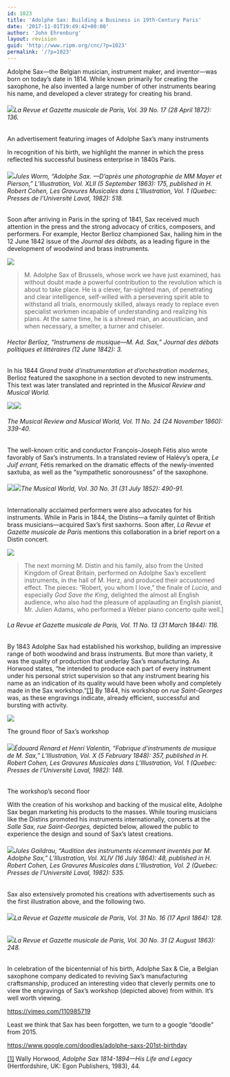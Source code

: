 ```yaml
---
id: 1023
title: 'Adolphe Sax: Building a Business in 19th-Century Paris'
date: '2017-11-01T19:49:42+00:00'
author: 'John Ehrenburg'
layout: revision
guid: 'http://www.ripm.org/cnc/?p=1023'
permalink: '/?p=1023'
---
```


Adolphe Sax—the Belgian musician, instrument maker, and inventor—was born on today’s date in 1814. While known primarily for creating the saxophone, he also invented a large number of other instruments bearing his name, and developed a clever strategy for creating his brand.

###### ![](http://www.ripm.org/cnc/wp-content/uploads/2017/11/1-Sax.jpg)*La Revue et Gazette musicale de Paris*, Vol. 39 No. 17 (28 April 1872): 136.

An advertisement featuring images of Adolphe Sax’s many instruments

In recognition of his birth, we highlight the manner in which the press reflected his successful business enterprise in 1840s Paris.

###### ![](http://www.ripm.org/cnc/wp-content/uploads/2017/11/2-Sax.jpg)Jules Worm, “Adolphe Sax. —D’après une photographie de MM Mayer et Pierson,” *L’Illustration,* Vol. XLII (5 September 1863): 175, published in H. Robert Cohen, *Les Gravures Musicales dans L’Illustration,* Vol. 1 (Quebec: Presses de l’Université Laval, 1982): 518.

Soon after arriving in Paris in the spring of 1841, Sax received much attention in the press and the strong advocacy of critics, composers, and performers. For example, Hector Berlioz championed Sax, hailing him in the 12 June 1842 issue of the *Journal des débats,* as a leading figure in the development of woodwind and brass instruments.

![](http://www.ripm.org/cnc/wp-content/uploads/2017/11/3a-Sax.jpg)

> M. Adolphe Sax of Brussels, whose work we have just examined, has without doubt made a powerful contribution to the revolution which is about to take place. He is a clever, far-sighted man, of penetrating and clear intelligence, self-willed with a persevering spirit able to withstand all trials, enormously skilled, always ready to replace even specialist workmen incapable of understanding and realizing his plans. At the same time, he is a shrewd man, an acoustician, and when necessary, a smelter, a turner and chiseler.

###### Hector Berlioz, “Instrumens de musique—M. Ad. Sax,” *Journal des débats politiques et littéraires* (12 June 1842): 3.

In his 1844 *Grand traité d’instrumentation et d’orchestration modernes*, Berlioz featured the saxophone in a section devoted to new instruments. This text was later translated and reprinted in the *Musical Review and Musical World.*

![](http://www.ripm.org/cnc/wp-content/uploads/2017/11/4-Sax.jpg)![](http://www.ripm.org/cnc/wp-content/uploads/2017/11/5a-Sax.jpg)

###### *The Musical Review and Musical World*, Vol. 11 No. 24 (24 November 1860): 339-40.

The well-known critic and conductor François-Joseph Fétis also wrote favorably of Sax’s instruments. In a translated review of Halévy’s opera, *Le Juif errant,* Fétis remarked on the dramatic effects of the newly-invented saxtuba, as well as the “sympathetic sonorousness” of the saxophone.

###### ![](http://www.ripm.org/cnc/wp-content/uploads/2017/11/6-Sax.jpg)![](http://www.ripm.org/cnc/wp-content/uploads/2017/11/7a-Sax.jpg)*The Musical World*, Vol. 30 No. 31 (31 July 1852): 490-91.

Internationally acclaimed performers were also advocates for his instruments. While in Paris in 1844, the Distins—a family quintet of British brass musicians—acquired Sax’s first saxhorns. Soon after, *La Revue et Gazette musicale de Paris* mentions this collaboration in a brief report on a Distin concert.

![](http://www.ripm.org/cnc/wp-content/uploads/2017/11/8-Sax.jpg)

> The next morning M. Distin and his family, also from the United Kingdom of Great Britain, performed on Adolphe Sax’s excellent instruments, in the hall of M. Herz, and produced their accustomed effect. The pieces: “Robert, you whom I love,” the finale of *Lucia*, and especially *God Save the King*, delighted the almost all English audience, who also had the pleasure of applauding an English pianist, Mr. Julien Adams, who performed a Weber piano concerto quite well.\]

###### *La Revue et Gazette musicale de Paris*, Vol. 11 No. 13 (31 March 1844): 116.

By 1843 Adolphe Sax had established his workshop, building an impressive range of both woodwind and brass instruments. But more than variety, it was the quality of production that underlay Sax’s manufacturing. As Horwood states, “he intended to produce each part of every instrument under his personal strict supervision so that any instrument bearing his name as an indication of its quality would have been wholly and completely made in the Sax workshop.”[\[1\]](#_ftn1) By 1844, his workshop on *rue Saint-Georges* was, as these engravings indicate, already efficient, successful and bursting with activity.

![](http://www.ripm.org/cnc/wp-content/uploads/2017/11/9-Sax.jpg)

The ground floor of Sax’s workshop

###### ![](http://www.ripm.org/cnc/wp-content/uploads/2017/11/10-Sax.jpg)Édouard Renard et Henri Valentin, “Fabrique d’instruments de musique de M. Sax,” *L’Illustration,* Vol. X (5 February 1848): 357, published in H. Robert Cohen, *Les Gravures Musicales dans L’Illustration,* Vol. 1 (Quebec: Presses de l’Université Laval, 1982): 148.

The workshop’s second floor

With the creation of his workshop and backing of the musical elite, Adolphe Sax began marketing his products to the masses. While touring musicians like the Distins promoted his instruments internationally, concerts at the *Salle Sax, rue Saint-Georges,* depicted below, allowed the public to experience the design and sound of Sax’s latest creations.

###### ![](http://www.ripm.org/cnc/wp-content/uploads/2017/11/11-Sax.jpg)Jules Gaildrau, “Audition des instruments récemment inventés par M. Adolphe Sax,” L’Illustration, Vol. XLIV (16 July 1864): 48, published in H. Robert Cohen, *Les Gravures Musicales dans L’Illustration,* Vol. 2 (Quebec: Presses de l’Université Laval, 1982): 535.

Sax also extensively promoted his creations with advertisements such as the first illustration above, and the following two.

###### ![](http://www.ripm.org/cnc/wp-content/uploads/2017/11/12-Sax.jpg)*La Revue et Gazette musicale de Paris*, Vol. 31 No. 16 (17 April 1864): 128.

###### ![](http://www.ripm.org/cnc/wp-content/uploads/2017/11/13-Sax.jpg)*La Revue et Gazette musicale de Paris*, Vol. 30 No. 31 (2 August 1863): 248.

In celebration of the bicentennial of his birth, Adolphe Sax &amp; Cie, a Belgian saxophone company dedicated to reviving Sax’s manufacturing craftsmanship, produced an interesting video that cleverly permits one to view the engravings of Sax’s workshop (depicted above) from within. It’s well worth viewing.

<https://vimeo.com/110985719>

Least we think that Sax has been forgotten, we turn to a google “doodle” from 2015.

<https://www.google.com/doodles/adolphe-saxs-201st-birthday>

[\[1\]](#_ftnref1) Wally Horwood, *Adolphe Sax 1814-1894—His Life and Legacy* (Hertfordshire, UK: Egon Publishers, 1983), 44.